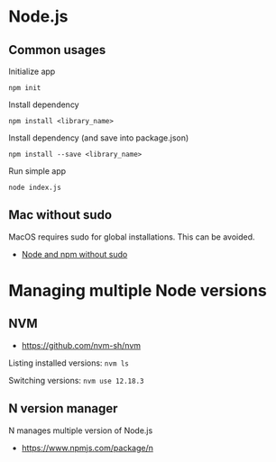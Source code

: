 # Node.js

## Common usages
Initialize app
```
npm init
```

Install dependency
```
npm install <library_name>
```

Install dependency (and save into package.json)
```
npm install --save <library_name>
```

Run simple app
```
node index.js
```

## Mac without sudo
MacOS requires sudo for global installations. This can be avoided.
* [Node and npm without sudo](https://johnpapa.net/node-and-npm-without-sudo/)

# Managing multiple Node versions
## NVM
* https://github.com/nvm-sh/nvm

Listing installed versions: ```nvm ls```

Switching versions: ```nvm use 12.18.3```
## N version manager
N manages multiple version of Node.js
* https://www.npmjs.com/package/n

